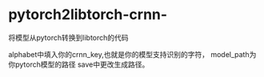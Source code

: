 # pytorch2libtorch-crnn-
将模型从pytorch转换到libtorch的代码

alphabet中填入你的crnn_key,也就是你的模型支持识别的字符，
model_path为你pytorch模型的路径
save中更改生成路径。
